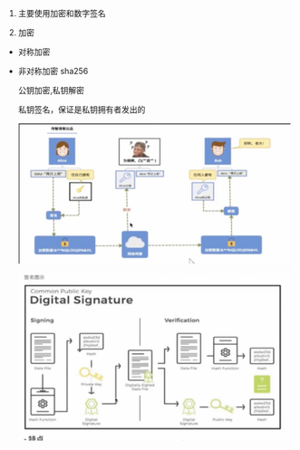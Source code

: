1. 主要使用加密和数字签名

2. 加密

+ 对称加密

+ 非对称加密 sha256

  公钥加密,私钥解密

  私钥签名，保证是私钥拥有者发出的
  
  ![avatar](../assets/syqm.jpg)

  ![avatar](../assets/qm.jpg)